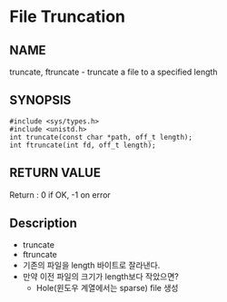 # File Truncation
## NAME
truncate, ftruncate - truncate a file to a specified length
## SYNOPSIS
```
#include <sys/types.h>
#include <unistd.h>
int truncate(const char *path, off_t length);
int ftruncate(int fd, off_t length);
```
## RETURN VALUE
Return : 0 if OK, -1 on error
## Description
* truncate
* ftruncate
* 기존의 파일을 length 바이트로 잘라낸다.
* 만약 이전 파일의 크기가 length보다 작았으면?
	* Hole(윈도우 계열에서는 sparse) file 생성

